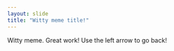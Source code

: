 ```yaml
---
layout: slide
title: "Witty meme title!"
---
```

Witty meme.  Great work!
Use the left arrow to go back!
